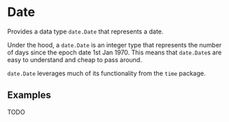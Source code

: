 # Date

Provides a data type `date.Date` that represents a date.

Under the hood, a `date.Date` is an integer type that represents the number of
days since the epoch date 1st Jan 1970. This means that `date.Date`s are easy
to understand and cheap to pass around.

`date.Date` leverages much of its functionality from the `time` package.

## Examples

TODO
